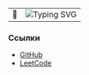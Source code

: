 <table>
  <tr>
    <td>🐍</td>
    <td><img src="https://readme-typing-svg.demolab.com?font=Fira+Code&pause=1000&color=4BF72A&width=435&lines=Что+у+вас+тут+происходит%3F" alt="Typing SVG"></td>
  </tr>
</table>


### Ссылки

- [GitHub](https://github.com/KamilMinibaev)
- [LeetCode](https://leetcode.com/u/kamil_minibaev/)
